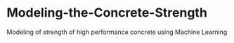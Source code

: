 # Modeling-the-Concrete-Strength
Modeling of strength of high performance concrete using Machine Learning
